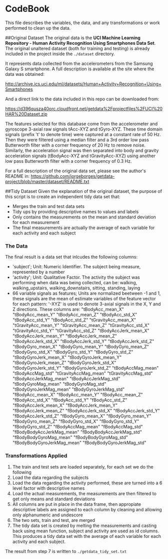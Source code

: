# CodeBook
This file describes the variables, the data, and any transformations or work performed to clean up the data.

##Original Dataset
The original data is the **UCI Machine Learning Repository - Human Activity Recognition Using Smartphones Data Set**. The original unaltered dataset (both for training and testing) is already included in the project inside the ```./dataset``` directory.

It represents data collected from the accelerometers from the Samsung Galaxy S smartphone. A full description is available at the site where the data was obtained: 

http://archive.ics.uci.edu/ml/datasets/Human+Activity+Recognition+Using+Smartphones 

And a direct link to the data included in this repo can be downloaded from:

https://d396qusza40orc.cloudfront.net/getdata%2Fprojectfiles%2FUCI%20HAR%20Dataset.zip

The features selected for this database come from the accelerometer and gyroscope 3-axial raw signals tAcc-XYZ and tGyro-XYZ. These time domain signals (prefix 't' to denote time) were captured at a constant rate of 50 Hz. Then they were filtered using a median filter and a 3rd order low pass Butterworth filter with a corner frequency of 20 Hz to remove noise. Similarly, the acceleration signal was then separated into body and gravity acceleration signals (tBodyAcc-XYZ and tGravityAcc-XYZ) using another low pass Butterworth filter with a corner frequency of 0.3 Hz.

For a full description of the original data set, please see the author's README in: https://github.com/jorgeborges/getdata-project/blob/master/dataset/README.txt

##Tidy Dataset
Given the explanation of the original dataset, the purpose of this script is to create an independent tidy data set that:
* Merges the train and test data sets
* Tidy ups by providing descriptive names to values and labels
* Only contains the measurements on the mean and standard deviation for each measurement
* The final measurements are actually the average of each variable for each activity and each subject

### The Data
The final result is a data set that inlcudes the following columns:
* 'subject'; Unit: Numeric Identifier. The subject being measure, represented by a number
* 'activity'; Unit: Qualitative Factor. The activity the subject was performing when data was being collected, can be: walking, walking_upstairs, walking_downstairs, sitting, standing, laying
* 66 variable signals as features; Units are normalized beetween -1 and 1, these signals are the mean of estimate variables of the feature vector for each pattern:
'-XYZ' is used to denote 3-axial signals in the X, Y and Z directions. These columns are:
"tBodyAcc_mean_X"           "tBodyAcc_mean_Y"           "tBodyAcc_mean_Z"           "tBodyAcc_std_X"            "tBodyAcc_std_Y"            "tBodyAcc_std_Z"
"tGravityAcc_mean_X"        "tGravityAcc_mean_Y"        "tGravityAcc_mean_Z"        "tGravityAcc_std_X"         "tGravityAcc_std_Y"         "tGravityAcc_std_Z"
"tBodyAccJerk_mean_X"       "tBodyAccJerk_mean_Y"       "tBodyAccJerk_mean_Z"       "tBodyAccJerk_std_X"        "tBodyAccJerk_std_Y"        "tBodyAccJerk_std_Z"
"tBodyGyro_mean_X"          "tBodyGyro_mean_Y"          "tBodyGyro_mean_Z"          "tBodyGyro_std_X"           "tBodyGyro_std_Y"           "tBodyGyro_std_Z"
"tBodyGyroJerk_mean_X"      "tBodyGyroJerk_mean_Y"      "tBodyGyroJerk_mean_Z"      "tBodyGyroJerk_std_X"       "tBodyGyroJerk_std_Y"       "tBodyGyroJerk_std_Z"
"tBodyAccMag_mean"          "tBodyAccMag_std"           "tGravityAccMag_mean"       "tGravityAccMag_std"        "tBodyAccJerkMag_mean"      "tBodyAccJerkMag_std"
"tBodyGyroMag_mean"         "tBodyGyroMag_std"          "tBodyGyroJerkMag_mean"     "tBodyGyroJerkMag_std"      "fBodyAcc_mean_X"           "fBodyAcc_mean_Y"
"fBodyAcc_mean_Z"           "fBodyAcc_std_X"            "fBodyAcc_std_Y"            "fBodyAcc_std_Z"            "fBodyAccJerk_mean_X"       "fBodyAccJerk_mean_Y"
"fBodyAccJerk_mean_Z"       "fBodyAccJerk_std_X"        "fBodyAccJerk_std_Y"        "fBodyAccJerk_std_Z"        "fBodyGyro_mean_X"          "fBodyGyro_mean_Y"
"fBodyGyro_mean_Z"          "fBodyGyro_std_X"           "fBodyGyro_std_Y"           "fBodyGyro_std_Z"           "fBodyAccMag_mean"          "fBodyAccMag_std"
"fBodyBodyAccJerkMag_mean"  "fBodyBodyAccJerkMag_std"   "fBodyBodyGyroMag_mean"     "fBodyBodyGyroMag_std"      "fBodyBodyGyroJerkMag_mean" "fBodyBodyGyroJerkMag_std"

### Transformations Applied
1. The train and test sets are loaded separately, for each set we do the following
2. Load the data regarding the subjects
3. Load the data regarding the activity performed, these are turned into a 6 level factor with descriptive names
4. Load the actual measurements, the measurements are then filtered to get only means and standard deviations
5. All columns are put in place in the data frame, then appropiate descriptive labels are assigned to each column by cleaning and allowing only alphanumeric and undescore
6. The two sets, train and test, are merged
7. The tidy data set is created by melting the measurements and casting back using mean function, subject and activity are used as id columns. This produces a tidy data set with the average of each variable for each activity and each subject.

The result from step 7 is written to ```./getdata_tidy_set.txt```
